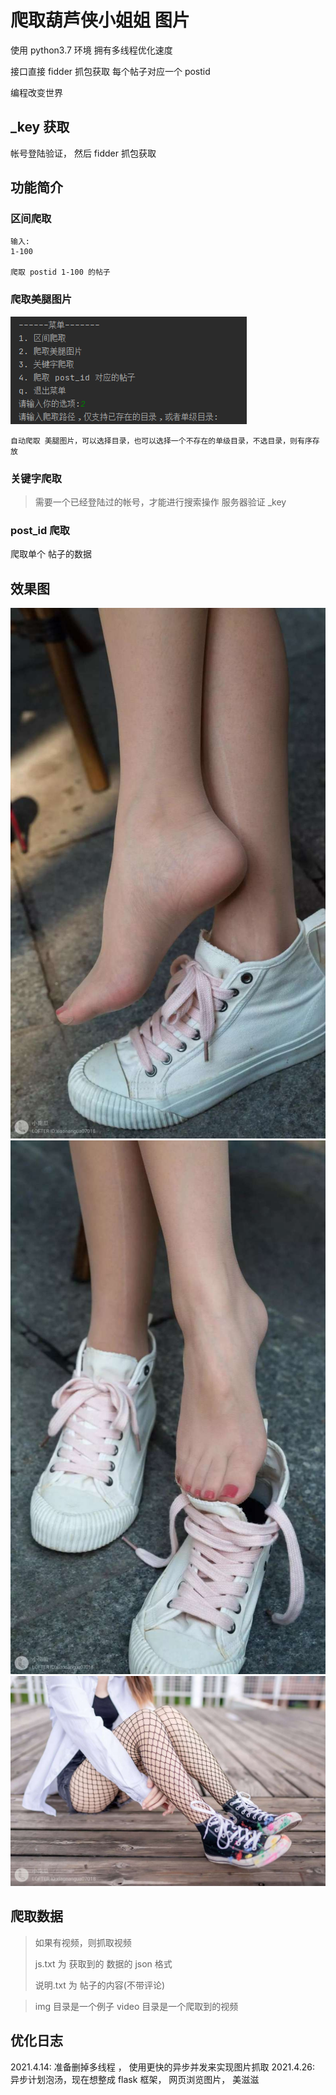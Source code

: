 # 爬取葫芦侠小姐姐 图片

使用  python3.7 环境
拥有多线程优化速度


接口直接 fidder 抓包获取 
每个帖子对应一个 postid 

编程改变世界


## _key 获取

帐号登陆验证， 然后 fidder 抓包获取

## 功能简介

### 区间爬取


```text
输入:
1-100 

爬取 postid 1-100 的帖子
```

### 爬取美腿图片
![menu.png](src/menu.png)

```text
自动爬取 美腿图片，可以选择目录，也可以选择一个不存在的单级目录，不选目录，则有序存放
```


### 关键字爬取

> 需要一个已经登陆过的帐号，才能进行搜索操作 
> 服务器验证 _key  




### post_id 爬取
爬取单个 帖子的数据



## 效果图

![1](src/img/wKgBOV6DBRaAU8vUAAD7zorTCcE030.jpg)
![2](src/img/wKgBOV6DBQuALWt7AAEkvBaMLdI039.jpg)
![3](src/img/wKgBOV6DBOCALapaAAHeG0lGdwM243.jpg)

## 爬取数据

> 如果有视频，则抓取视频
> 
> js.txt 为 获取到的 数据的 json 格式
> 
> 说明.txt 为 帖子的内容(不带评论)

> img 目录是一个例子
> video 目录是一个爬取到的视频


## 优化日志
2021.4.14:  准备删掉多线程 ， 使用更快的异步并发来实现图片抓取
2021.4.26:  异步计划泡汤，现在想整成 flask 框架， 网页浏览图片， 美滋滋
